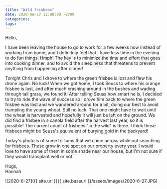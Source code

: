 ```yaml
---
title: "Wild frisbees"
date: 2020-06-27 12:00:00 -0700
categories:
tags:
---
```


Hello,

I have been leaving the house to go to work for a few weeks now instead of working from home, and I definitely feel that I have less time in the evening to do fun things. Hmph! The key is to minimize the time and effort that goes into cooking dinner, and to avoid the sleepiness that threatens to prevent anything from happening after dinner!

Tonight Chris and I drove to where the green frisbee is lost and flew his drone again. No luck! When we got home, I took Seuss to where his orange frisbee is lost, and after much crashing around in the bushes and wading through tall grass, we found it! After telling Seuss how smart he is, I decided to try to ride the wave of success so I drove him back to where the green frisbee was lost and we wandered around for a bit, doing our best to avoid trampling the young wheat. Still no luck. That one might have to wait until the wheat is harvested and hopefully it will just be left on the ground. We did find a frisbee in a canola field after the harvest last year, so it is possible! The current count of frisbees "in the wild" is three. I think these frisbees might be Seuss's equivalent of burying gold in the backyard!

Today's photo is of some trilliums that we came across while out searching for frisbees. These grow in one spot on our property every year. I would love to have some of them in some shade near our house, but I'm not sure if they would transplant well or not.

Hugs,<br />
Hannah

![2020-6-27]({{ site.url }}{{ site.baseurl }}/assets/images/2020-6-27.JPG)